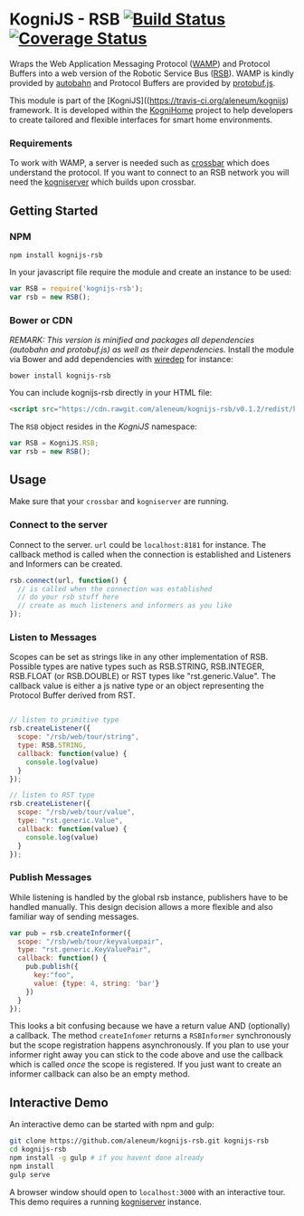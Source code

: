 # KogniJS - RSB [![Build Status](https://travis-ci.org/aleneum/kognijs-rsb.svg?branch=master)](https://travis-ci.org/aleneum/kognijs-rsb) [![Coverage Status](https://coveralls.io/repos/github/aleneum/kognijs-rsb/badge.svg?branch=master)](https://coveralls.io/github/aleneum/kognijs-rsb?branch=master)

Wraps the Web Application Messaging Protocol ([WAMP](http://wamp-proto.org/)) and Protocol Buffers into a
web version of the Robotic Service Bus ([RSB](https://code.cor-lab.org/projects/rsb)). WAMP is kindly provided by
[autobahn](http://autobahn.ws/) and Protocol Buffers are provided by [protobuf.js](https://github.com/dcodeIO/ProtoBuf.js/).

This module is part of the [KogniJS]((https://travis-ci.org/aleneum/kognijs) framework.
It is developed within the [KogniHome](https://kogni-home.de/) project to help developers to 
create tailored and flexible interfaces for smart home environments.

### Requirements

To work with WAMP, a server is needed such as [crossbar](http://crossbar.io/) which does understand the protocol.
If you want to connect to an RSB network you will need the [kogniserver](https://github.com/aleneum/kogniserver) which builds upon crossbar.

## Getting Started

### NPM

```shell
npm install kognijs-rsb
```

In your javascript file require the module and create an instance to be used:

```javascript
var RSB = require('kognijs-rsb');
var rsb = new RSB();
```

### Bower or CDN

*REMARK: This version is minified and packages all dependencies (autobahn and protobuf.js) as well as their dependencies.*
Install the module via Bower and add dependencies with [wiredep](https://github.com/taptapship/wiredep) for instance:

```shell
bower install kognijs-rsb
```

You can include kognijs-rsb directly in your HTML file:

```html
<script src="https://cdn.rawgit.com/aleneum/kognijs-rsb/v0.1.2/redist/kognijs.rsb.min.js">
```

The `RSB` object resides in the *KogniJS* namespace:

```javascript
var RSB = KogniJS.RSB;
var rsb = new RSB();
```

## Usage

Make sure that your ```crossbar``` and ```kogniserver``` are running.

### Connect to the server

Connect to the server. `url` could be `localhost:8181` for instance. The callback method is called when the connection is established and Listeners and Informers can be created.

```javascript
rsb.connect(url, function() {
  // is called when the connection was established
  // do your rsb stuff here
  // create as much listeners and informers as you like
});
```

### Listen to Messages

Scopes can be set as strings like in any other implementation of RSB.
Possible types are native types such as RSB.STRING, RSB.INTEGER, RSB.FLOAT (or RSB.DOUBLE)
or RST types like "rst.generic.Value". The callback value is either a js native type or an
object representing the Protocol Buffer derived from RST.

```javascript

// listen to primitive type
rsb.createListener({
  scope: "/rsb/web/tour/string",
  type: RSB.STRING,
  callback: function(value) {
    console.log(value)
  }
});

// listen to RST type
rsb.createListener({
  scope: "/rsb/web/tour/value",
  type: "rst.generic.Value",
  callback: function(value) {
    console.log(value)
  }
});
```

### Publish Messages
While listening is handled by the global rsb instance, publishers have to be handled manually.
This design decision allows a more flexible and also familiar way of sending messages.

```javascript
var pub = rsb.createInformer({
  scope: "/rsb/web/tour/keyvaluepair",
  type: "rst.generic.KeyValuePair",
  callback: function() {
    pub.publish({
      key:"foo",
      value: {type: 4, string: 'bar'}
    })
  }
});
```

This looks a bit confusing because we have a return value AND (optionally) a callback.
The method ```createInfomer``` returns a ```RSBInformer``` synchronously but the scope registration
happens asynchronously. If you plan to use your informer right away you can stick to the code above
and use the callback which is called _once_ the scope is registered.
If you just want to create an informer callback can also be an empty method.


## Interactive Demo

An interactive demo can be started with npm and gulp:

```bash
git clone https://github.com/aleneum/kognijs-rsb.git kognijs-rsb
cd kognijs-rsb
npm install -g gulp # if you havent done already
npm install
gulp serve
```

A browser window should open to `localhost:3000` with an interactive tour.
This demo requires a running [kogniserver](https://github.com/aleneum/kogniserver) instance.

